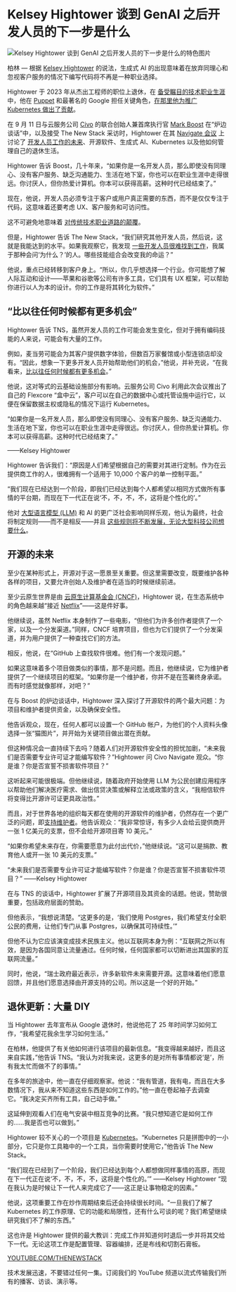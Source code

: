 # Kelsey Hightower 谈到 GenAI 之后开发人员的下一步是什么

![Kelsey Hightower 谈到 GenAI 之后开发人员的下一步是什么的特色图片](https://cdn.thenewstack.io/media/2024/09/060ed146-kelsey-hightower-on-whats-next-for-developers-after-genai-2-1024x576.jpg)

柏林 — 根据 [Kelsey Hightower](https://x.com/kelseyhightower) 的说法，生成式 AI 的出现意味着在放弃同理心和忽视客户服务的情况下编写代码将不再是一种职业选择。

Hightower 于 2023 年从杰出工程师的职位上退休，在 [备受瞩目的技术职业生涯](https://thenewstack.io/kelsey-hightower-predicts-how-the-kubernetes-community-will-evolve/) 中，他在 [Puppet](https://puppet.com/?utm_content=inline+mention) 和最著名的 Google 担任关键角色，[在那里他为推广 Kubernetes 做出了贡献](https://thenewstack.io/kelsey-hightower-on-his-very-personal-kubernetes-journey/)。

在 9 月 11 日与云服务公司 [Civo](https://www.civo.com/) 的联合创始人兼首席执行官 [Mark Boost](https://www.linkedin.com/in/markboost/) 在“炉边谈话”中，以及接受 The New Stack 采访时，Hightower 在其 [Navigate 会议](https://www.civo.com/navigate/europe) 上讨论了 [开发人员工作的未来](https://thenewstack.io/what-ai-developer-skills-do-you-need-in-2024/)、开源软件、生成式 AI、Kubernetes 以及他如何管理自己的退休生活。

Hightower 告诉 Boost，几十年来，“如果你是一名开发人员，那么即使没有同理心、没有客户服务、缺乏沟通能力、生活在地下室，你也可以在职业生涯中走得很远。你讨厌人，但你热爱计算机。你本可以获得高薪。这种时代已经结束了。”

现在，他说，开发人员必须专注于客户或用户真正需要的东西，而不是仅仅专注于代码，这意味着还要考虑 UX、客户服务和可访问性。

这不可避免地意味着 [对传统技术职业道路的颠覆](https://thenewstack.io/how-will-generative-ai-change-the-tech-job-market/)。

但是，Hightower 告诉 The New Stack，“我们研究其他开发人员，然后说，这就是我能达到的水平。如果我观察它，我发现 [一些开发人员很难找到工作](https://thenewstack.io/how-tech-industry-layoffs-are-impacting-developers/)，我属于那种会问‘为什么？’的人。哪些技能组合会改变我的命运？”

他说，重点已经转移到客户身上。“所以，你几乎想选择一个行业。你可能想了解人际互动和设计——苹果和谷歌等公司有许多工具，它们具有 UX 框架，可以帮助你进行以人为本的设计。你的工作是将其转化为软件。”

## “比以往任何时候都有更多机会”

Hightower 告诉 TNS，虽然开发人员的工作可能会发生变化，但对于拥有编码技能的人来说，可能会有大量的工作。

例如，麦当劳可能会为其客户提供数字体验，但数百万家餐馆或小型连锁店却没有。“因此，想象一下更多开发人员开始帮助他们的机会，”他说，并补充说，“在我看来，[比以往任何时候都有更多机会](https://thenewstack.io/ai-will-create-demand-and-empower-developers-not-replace-them/)。”

他说，这对等式的云基础设施部分有影响。云服务公司 Civo 利用此次会议推出了自己的 Flexcore “盒中云”，客户可以在自己的数据中心或托管设施中运行它，以便在保留数据主权或隐私的情况下运行 Kubernetes。

“如果你是一名开发人员，那么即使没有同理心、没有客户服务、缺乏沟通能力、生活在地下室，你也可以在职业生涯中走得很远。你讨厌人，但你热爱计算机。你本可以获得高薪。这种时代已经结束了。”

——Kelsey Hightower

Hightower 告诉我们：“原因是人们希望根据自己的需要对其进行定制。作为在云提供商工作的人，很难拥有一个适用于 10,000 个客户的单一控制平面。”

“我们现在已经达到一个阶段，即我们已经达到每个人都希望以相同方式做所有事情的平台期，而现在下一代正在说‘不，不，不，不，这将是个性化的’。”

他对 [大型语言模型 (LLM)](https://thenewstack.io/what-is-a-large-language-model/) 和 AI 的更广泛社会影响同样乐观，他认为最终，社会将制定规则——而不是相反——并且 [这些规则将不断发展，无论大型科技公司想要什么](https://thenewstack.io/why-open-source-ai-has-no-meaning/)。

## 开源的未来

至少在某种形式上，开源对于这一愿景至关重要。但这里需要改变，既要维护各种各样的项目，又要允许创始人及维护者在适当的时候继续前进。

至少云原生世界是由
[云原生计算基金会 (CNCF)](https://cncf.io/?utm_content=inline+mention)，Hightower 说，在生态系统中的角色越来越“接近 [Netflix](https://thenewstack.io/developer-productivity-engineering-at-netflix/)”——这是件好事。

他继续说，虽然 Netflix 本身制作了一些电影，“但他们为许多创作者提供了一个家，以及一个分发渠道。”同样，CNCF 培育项目，但也为它们提供了一个分发渠道，并为用户提供了一种查找它们的方法。

相反，他说，在“GitHub 上查找软件很难。他们有一个发现问题。”

如果这意味着多个项目做类似的事情，那不是问题。而且，他继续说，它为维护者提供了一个继续项目的框架。“如果你是一个维护者，你并不是在签署终身承诺。而有时感觉就像那样，对吧？”

在与 Boost 的炉边谈话中，Hightower 深入探讨了开源软件的两个最大问题：为项目和维护者提供资金，以及确保安全性。

他告诉观众，现在，任何人都可以设置一个 GitHub 帐户，为他们的个人资料头像选择一张“猫图片”，并开始为关键项目做出潜在贡献。

但这种情况会一直持续下去吗？随着人们对开源软件安全性的担忧加剧，“未来我们是否需要专业许可证才能编写软件？”Hightower 问 Civo Navigate 观众。“你是谁？你是否宣誓不损害软件项目？”

这听起来可能很极端。但他继续说，随着政府开始使用 LLM 为公民创建应用程序以帮助他们解决医疗需求、做出信贷决策或解释立法或政策的含义，“我相信软件将变得比开源许可证更具政治性。”

而且，对于世界各地的组织每天都在使用的开源软件的维护者，仍然存在一个更广泛的问题，即[支持维护者](https://thenewstack.io/open-source-needs-maintainers-but-how-can-they-get-paid/)。他告诉观众：“我非常惊讶，有多少人会给云提供商开一张 1 亿美元的支票，但不会给开源项目寄 10 美元。”

“如果你希望未来存在，你需要愿意为此付出代价，”他继续说。“这可以是捐款、教育他人或开一张 10 美元的支票。”

“未来我们是否需要专业许可证才能编写软件？你是谁？你是否宣誓不损害软件项目？”
——Kelsey Hightower

在与 TNS 的谈话中，Hightower 扩展了开源项目及其资金的话题。他说，赞助很重要，包括政府层面的赞助。

但他表示，“我想说清楚。“这更多的是，‘我们使用 Postgres，我们希望支付全职公民的费用，让他们专门从事 Postgres，以确保其可持续性。’”

但他不认为它应该演变成技术民族主义。他以互联网本身为例：“互联网之所以有效，是因为各国同意让流量通过。任何时候，任何国家都可以切断进出其国家的互联网流量。”

同时，他说，“瑞士政府最近表示，许多新软件未来需要开源。这意味着他们愿意回馈，并且他们愿意选择由开源支持的公司。所以这是一个好的开始。”

## 退休更新：大量 DIY

当 Hightower 去年宣布从 Google 退休时，他说他花了 25 年时间学习如何工作，“我希望花我余生学习如何生活。”

在柏林，他提供了有关他如何进行该项目的最新信息。“我变得越来越好，而且这来自实践，”他告诉 TNS。“我认为对我来说，这更多的是对所有事情都说‘是’，所有我太忙而做不了的事情。”

在多年的旅途中，他一直在仔细观察家。他说：“我有管道，我有电，而且在大多数情况下，我从来不知道这些东西是如何工作的。”他一直在卷起袖子去调查它。“我决定买齐所有工具，自己动手做。”

这延伸到观看人们在电气安装中相互竞争的比赛。“我只想知道它是如何工作的……我是否也可以做到。”

Hightower 较不关心的一个项目是
[Kubernetes](https://thenewstack.io/at-kubernetes-10th-anniversary-in-mountain-view-history-remembered/)。“Kubernetes 只是拼图中的一小部分，它只是你工具箱中的一个工具，当你需要时使用它，”他告诉 The New Stack。

“我们现在已经到了一个阶段，我们已经达到每个人都想做同样事情的高原，而现在下一代正在说‘不，不，不，不，这将是个性化的。’”
——Kelsey Hightower
“现在我认为是时候让下一代人来完成它了——这正是让事物稳定的因素。”

他说，这项重要工作在炒作周期结束后还会持续很长时间。“一旦我们了解了 Kubernetes 的工作原理、它的功能和局限性，还有什么可谈的呢？我们希望继续研究我们不了解的东西。”

这也许是 Hightower 提供的最大教训：完成工作并知道何时退后一步并将其交给下一代。无论这项工作是配置管理、容器编排，还是布线和切割石膏板。

[YOUTUBE.COM/THENEWSTACK](https://youtube.com/thenewstack?sub_confirmation=1)

技术发展迅速，不要错过任何一集。订阅我们的 YouTube 频道以流式传输我们所有的播客、访谈、演示等。